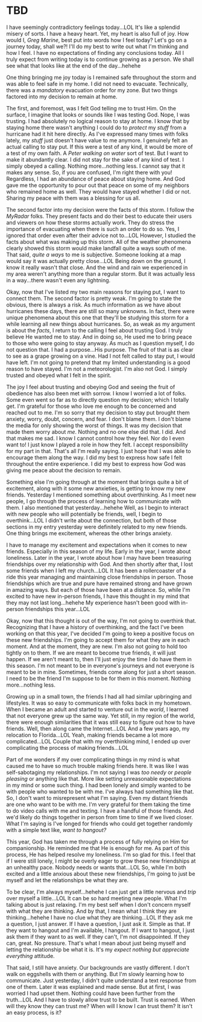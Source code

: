 # TBD

I have seemingly contradictory feelings today...LOL It's like a splendid misery of sorts. I have a heavy heart. Yet, my heart is also full of joy. How would I, *Greg Marine*, best put into words how I feel today? Let's go on a journey today, shall we?! I'll do my best to write out what I'm thinking and how I feel. I have no expectations of finding any conclusions today. All I truly expect from writing today is to continue growing as a person. We shall see what that looks like at the end of the day...hehehe

One thing bringing me joy today is I remained safe throughout the storm and was able to feel safe in my home. I did not need to evacuate. Technically, there was a *mandatory* evacuation order for my zone. But two things factored into my decision to remain at home.

The first, and foremost, was I felt God telling me to trust Him. On the surface, I imagine that looks or sounds like I was testing God. Nope, I was trusting. I had absolutely no logical reason to stay at home. I know that by staying home there wasn't anything I could do to *protect* my *stuff* from a hurricane had it hit here directly. As I've expressed many times with folks lately, my *stuff* just doesn't have value to me anymore. I genuinely felt an actual calling to stay put. If this were a test of any kind, it would be more of a test of my own faith. A *Peter walking on water* sort of test. But I want to make it abundantly clear. I did not stay for the sake of any kind of test. I simply obeyed a calling. Nothing more...nothing less. I cannot say that it makes any sense. So, if you are confused, I'm right there with you! Regardless, I had an abundance of peace about staying home. And God gave me the opportunity to pour out that peace on some of my neighbors who remained home as well. They would have stayed whether I did or not. Sharing my peace with them was a blessing for us all.

The second factor into my decision were the facts of this storm. I follow the *MyRadar* folks. They present facts and do their best to educate their users and viewers on how these storms actually work. They do stress the importance of evacuating when there is such an order to do so. Yes, I ignored that order even after their advice not to...LOL However, I studied the facts about what was making up this storm. All of the weather phenomena clearly showed this storm would make landfall quite a ways south of me. That said, *quite a ways* to me is subjective. Someone looking at a map would say it was actually pretty close...LOL Being down on the ground, I know it really wasn't that close. And the wind and rain we experienced in my area weren't anything more than a regular storm. But it was actually less in a way...there wasn't even any lightning.

Okay, now that I've listed my two main reasons for staying put, I want to connect them. The second factor is pretty weak. I'm going to state the obvious, there is always a risk. As much information as we have about hurricanes these days, there are still so many unknowns. In fact, there were unique phenomena about this one that they'll be studying this storm for a while learning all new things about hurricanes. So, as weak as my argument is about the *facts*, I return to the calling I feel about trusting God. I truly believe He wanted me to stay. And in doing so, He used me to bring peace to those who were going to stay anyway. As much as I question myself, I do not question that. I had a purpose...His purpose. The fruit of that is as clear to see as a grape growing on a vine. Had I not felt called to stay put, I would have left. I'm not going to pretend that my limited understanding is a good reason to have stayed. I'm not a meteorologist. I'm also not God. I simply trusted and obeyed what I felt in the spirit.

The joy I feel about trusting and obeying God and seeing the fruit of obedience has also been met with sorrow. I know I worried a lot of folks. Some even went so far as to directly question my decision; which I totally get. I'm grateful for those who love me enough to be concerned and reached out to me. I'm so sorry that my decision to stay put brought them anxiety, worry, doubt, concern, and fear. I don't blame them. I don't blame the media for only showing the worst of things. It was my decision that made them worry about *me*. Nothing and no one else did that. I did. And that makes me sad. I know I cannot control how they feel. Nor do I even want to! I just know I played a role in how they felt. I accept responsibility for my part in that. That's all I'm really saying. I just hope that I was able to encourage them along the way. I did my best to express how safe I felt throughout the entire experience. I did my best to express how God was giving me peace about the decision to remain.

Something else I'm going through at the moment that brings quite a bit of excitement, along with it some new anxieties, is getting to know my new friends. Yesterday I mentioned something about overthinking. As I meet new people, I go through the process of learning how to communicate with them. I also mentioned that yesterday...hehehe Well, as I begin to interact with new people who will potentially be friends, well, I begin to overthink...LOL I didn't write about the connection, but both of those sections in my entry yesterday were definitely related to my new friends. One thing brings me excitement, whereas the other brings anxiety.

I have to manage my excitement and expectations when it comes to new friends. Especially in this season of my life. Early in the year, I wrote about loneliness. Later in the year, I wrote about how I may have been treasuring friendships over my relationship with God. And then shortly after that, I lost some friends when I left my church...LOL It has been a rollercoaster of a ride this year managing and maintaining close friendships in person. Those friendships which are true and pure have remained strong and have grown in amazing ways. But each of those have been at a distance. So, while I'm excited to have new in-person friends, I have this thought in my mind that they may not last long...hehehe My experience hasn't been good with in-person friendships this year...LOL

Okay, now that this thought is out of the way, I'm not going to overthink that. Recognizing that I have a history of overthinking, and the fact I've been working on that this year, I've decided I'm going to keep a positive focus on these new friendships. I'm going to accept them for what they are in each moment. And at the moment, they are new. I'm also not going to hold too tightly on to them. If we are meant to become true friends, it will just happen. If we aren't meant to, then I'll just enjoy the time I do have them in this season. I'm not meant to be in everyone's journeys and not everyone is meant to be in mine. Sometimes, friends come along for just a short season. I need to be the friend I'm suppose to be for them in this moment. Nothing more...nothing less.

Growing up in a small town, the friends I had all had similar upbringing and lifestyles. It was so easy to communicate with folks back in my hometown. When I became an adult and started to venture out in the *world*, I learned that not everyone grew up the same way. Yet still, in my region of the world, there were enough similarities that it was still easy to figure out how to have friends. Well, then along came the Internet...LOL And a few years ago, my relocation to Florida...LOL Yeah, making friends became a lot more complicated...LOL Couple that with my overthinking mind, I ended up over complicating the process of making friends...LOL

Part of me wonders if my over complicating things in my mind is what caused me to have so much trouble making friends here. It was like I was self-sabotaging my relationships. I'm not saying I was *too needy* or *people pleasing* or anything like that. More like setting unreasonable expectations in my mind or some such thing. I had been lonely and simply wanted to be with people who wanted to be with me. I've always had something like that. So, I don't want to misrepresent what I'm saying. Even my distant friends are one who want to be with me. I'm very grateful for them taking the time to do video calls with me and texting. I have a handful of those friends. And we'd likely do things together in person from time to time if we lived closer. What I'm saying is I've longed for friends who could get together randomly with a simple text like, *want to hangout?*

This year, God has taken me through a process of fully relying on Him for companionship. He reminded me that He is enough for me. As part of this process, He has helped resolve my loneliness. I'm so glad for this. I feel that if I were still lonely, I might be overly eager to grow these new friendships at an unhealthy pace. Nobody needs or wants that...LOL So, while I'm both excited and a little anxious about these new friendships, I'm going to just be myself and let the relationships be what they are.

To be clear, I'm always myself...hehehe I can just get a little nervous and *trip* over myself a little...LOL It can be so hard meeting new people. What I'm talking about is just relaxing. I'm my best self when I don't concern myself with what they are thinking. And by that, I mean what I think they are thinking...hehehe I have no clue what they are thinking...LOL If they ask me a question, I just answer. If I have a question, I just ask it. Simple as that. If they want to hangout and I'm available, I hangout. If I want to hangout, I just ask them if they want to as well. If they can't, I'm not disappointed. If they can, great. No pressure. That's what I mean about just being myself and letting the relationship be what it is. It's my *expect nothing but appreciate everything* attitude.

That said, I still have anxiety. Our backgrounds are vastly different. I don't walk on eggshells with them or anything. But I'm slowly learning how to communicate. Just yesterday, I didn't quite understand a text response from one of them. Later it was explained and made sense. But at first, I was worried I had upset them. Nothing could have been further from the truth...LOL And I have to slowly allow trust to be built. Trust is earned. When will they know they can trust me? When will I know I can trust them? It isn't an easy process, is it?

